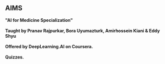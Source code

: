 ## AIMS
<b/>"AI for Medicine Specialization"<br /><br /> Taught by Pranav Rajpurkar, Bora Uyumazturk, Amirhossein Kiani & Eddy Shyu <br /><br /> Offered by DeepLearning.AI on Coursera. <br /><br /> Quizzes.

